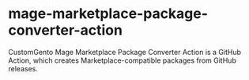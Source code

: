 # mage-marketplace-package-converter-action
CustomGento Mage Marketplace Package Converter Action is a GitHub Action, which creates Marketplace-compatible packages from GitHub releases.
